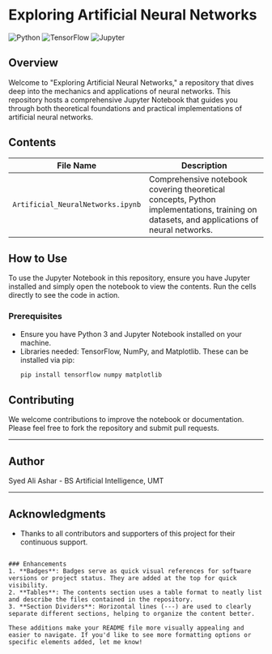 
# Exploring Artificial Neural Networks

![Python](https://img.shields.io/badge/python-3.8+-blue.svg)
![TensorFlow](https://img.shields.io/badge/TensorFlow-2.0+-orange.svg)
![Jupyter](https://img.shields.io/badge/Jupyter-Notebook-red.svg)

## Overview
Welcome to "Exploring Artificial Neural Networks," a repository that dives deep into the mechanics and applications of neural networks. This repository hosts a comprehensive Jupyter Notebook that guides you through both theoretical foundations and practical implementations of artificial neural networks.

## Contents

| File Name                     | Description |
| ----------------------------- | ----------- |
| `Artificial_NeuralNetworks.ipynb` | Comprehensive notebook covering theoretical concepts, Python implementations, training on datasets, and applications of neural networks. |

## How to Use
To use the Jupyter Notebook in this repository, ensure you have Jupyter installed and simply open the notebook to view the contents. Run the cells directly to see the code in action.

### Prerequisites
- Ensure you have Python 3 and Jupyter Notebook installed on your machine.
- Libraries needed: TensorFlow, NumPy, and Matplotlib. These can be installed via pip:
  ```bash
  pip install tensorflow numpy matplotlib
  ```

## Contributing
We welcome contributions to improve the notebook or documentation. Please feel free to fork the repository and submit pull requests.

---

## Author
Syed Ali Ashar - BS Artificial Intelligence, UMT

---

## Acknowledgments
- Thanks to all contributors and supporters of this project for their continuous support.

```

### Enhancements
1. **Badges**: Badges serve as quick visual references for software versions or project status. They are added at the top for quick visibility.
2. **Tables**: The contents section uses a table format to neatly list and describe the files contained in the repository.
3. **Section Dividers**: Horizontal lines (---) are used to clearly separate different sections, helping to organize the content better.

These additions make your README file more visually appealing and easier to navigate. If you'd like to see more formatting options or specific elements added, let me know!

